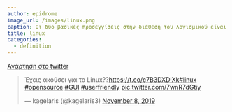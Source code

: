 ```yaml
---
author: epidrome
image_url: /images/linux.png
caption: Οι δύο βασικές προσεγγίσεις στην διάθεση του λογισμικού είναι αυτή του ανοικτού (π.χ., Linux) και του κλειστού κώδικα (π.χ., Microsoft Windows), οι οποίες εμφανίζονται ως αντίπαλες, αλλά σε κάποιες περιπτώσεις μπορούν να λειτουργούν και συμπληρωματικά όπως στην περίπτωση του λογισμικού Apache. Το πιο ενδιαφέρον όμως είναι ότι μια συλλογική προσπάθεια όπως το Linux που δεν έχει στόχο το κέρδος, μπορεί και παράγει ένα αποτέλεσμα εφάμιλλο των εμπορικών.
title: linux
categories:
  - definition
---
```


[Ανάρτηση στο twitter](https://twitter.com/kagelaris3/status/1192928238240194563?s=20)
  
<blockquote class="twitter-tweet"><p lang="el" dir="ltr">Έχεις ακούσει για το Linux??<a href="https://t.co/c7B3DXDlXk">https://t.co/c7B3DXDlXk</a><a href="https://twitter.com/hashtag/linux?src=hash&amp;ref_src=twsrc%5Etfw">#linux</a> <a href="https://twitter.com/hashtag/opensource?src=hash&amp;ref_src=twsrc%5Etfw">#opensource</a> <a href="https://twitter.com/hashtag/GUI?src=hash&amp;ref_src=twsrc%5Etfw">#GUI</a> <a href="https://twitter.com/hashtag/userfriendly?src=hash&amp;ref_src=twsrc%5Etfw">#userfriendly</a> <a href="https://t.co/7wnR7dGtiy">pic.twitter.com/7wnR7dGtiy</a></p>&mdash; kagelaris (@kagelaris3) <a href="https://twitter.com/kagelaris3/status/1192928238240194563?ref_src=twsrc%5Etfw">November 8, 2019</a></blockquote> <script async src="https://platform.twitter.com/widgets.js" charset="utf-8"></script> 
